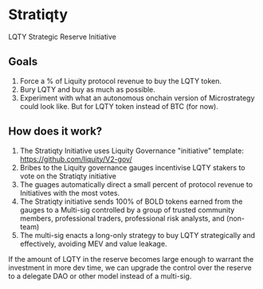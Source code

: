 # Stratiqty
LQTY Strategic Reserve Initiative 

## Goals
1. Force a % of Liquity protocol revenue to buy the LQTY token.
2. Bury LQTY and buy as much as possible.
3. Experiment with what an autonomous onchain version of Microstrategy could look like. But for LQTY token instead of BTC (for now).

## How does it work?

1. The Stratiqty Initiative uses Liquity Governance "initiative" template: https://github.com/liquity/V2-gov/
2. Bribes to the Liquity governance gauges incentivise LQTY stakers to vote on the Stratiqty initiative
3. The guages automatically direct a small percent of protocol revenue to Initiatives with the most votes.
4. The Stratiqty initiative sends 100% of BOLD tokens earned from the gauges to a Multi-sig controlled by a group of trusted community members, professional traders, professional risk analysts, and (non-team)
5. The multi-sig enacts a long-only strategy to buy LQTY strategically and effectively, avoiding MEV and value leakage. 

If the amount of LQTY in the reserve becomes large enough to warrant the investment in more dev time, we can upgrade the control over the reserve to a delegate DAO or other model instead of a multi-sig.

